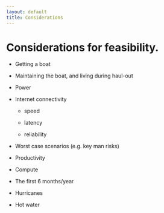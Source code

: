 ```yaml
---
layout: default
title: Considerations
---
```


# Considerations for feasibility.
-   Getting a boat

-   Maintaining the boat, and living during haul-out

-   Power

-   Internet connectivity

    -   speed

    -   latency

    -   reliability

-   Worst case scenarios (e.g. key man risks)

-   Productivity

-   Compute

-   The first 6 months/year

-   Hurricanes

-   Hot water
